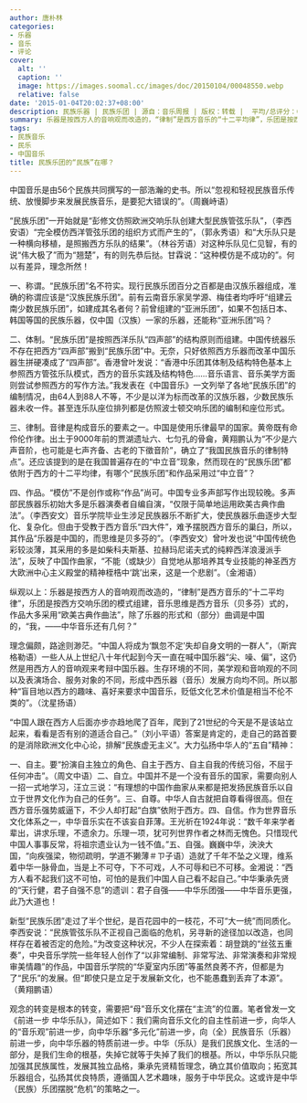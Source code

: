 ```yaml
---
author: 唐朴林
categories:
- 乐器
- 音乐
- 评论
cover:
  alt: ''
  caption: ''
  image: https://images.soomal.cc/images/doc/20150104/00048550.webp
  relative: false
date: '2015-01-04T20:02:37+08:00'
description: 民族乐器 | 民族乐团 | 源自：音乐周报 | 版权：转载 |  平均/总评分：01.50/3
summary: 乐器是按西方人的音响观而改造的，“律制”是西方音乐的“十二平均律”，乐团是按西方交响乐团的模式组建，音乐思维是西方音乐（贝多芬）式的，作品大多采用“欧美古典作曲法”，除了乐器的形式和（部分）曲调是中国的，“我，――中华音乐还有几何？”
tags:
- 民族音乐
- 民乐
- 中国音乐
title: 民族乐团的“民族”在哪？
---
```


中国音乐是由56个民族共同撰写的一部浩瀚的史书。所以“忽视和轻视民族音乐传统、放慢脚步来发展民族音乐，是要犯大错误的”。（周巍峙语）

“民族乐团”一开始就是“彭修文仿照欧洲交响乐队创建大型民族管弦乐队”，（李西安语）“完全模仿西洋管弦乐团的组织方式而产生的”，（郭永秀语）和“大乐队只是一种横向移植，是照搬西方乐队的结果”。（林谷芳语）对这种乐队见仁见智，有的说“伟大极了”而为“翘楚”，有的则先恭后挞。甘霖说：“这种模仿是不成功的”。何以有差异，理念所然！

一、称谓。“民族乐团”名不符实。现行民族乐团百分之百都是由汉族乐器组成，准确的称谓应该是“汉族民族乐团”。前有云南音乐家吴学源、梅佳者均呼吁“组建云南少数民族乐团”，如建成其名者何？前曾组建的“亚洲乐团”，如果不包括日本、韩国等国的民族乐器，仅中国（汉族）一家的乐器，还能称“亚洲乐团”吗？

二、体制。“民族乐团”是按照西洋乐队“四声部”的结构原则而组建。中国传统器乐不存在把西方“四声部”搬到“民族乐团”中。无奈，只好依照西方乐器而改革中国乐器生拼硬凑成了“四声部”。香港曾叶发说：“香港中乐团其体制及结构特色基本上参照西方管弦乐队模式，西方的音乐实践及结构特色……音乐语言、音乐美学方面则尝试参照西方的写作方法。”我发表在《中国音乐》一文列举了各地“民族乐团”的编制情况，由64人到88人不等，不少是以洋为标而改革的汉族乐器，少数民族乐器未收一件。甚至连乐队座位排列都是仿照波士顿交响乐团的编制和座位形式。

三、律制。音律是构成音乐的要素之一。中国是使用乐律最早的国家。黄帝既有命伶伦作律。出土于9000年前的贾湖遗址六、七匀孔的骨龠，黄翔鹏认为“不少是六声音阶，也可能是七声齐备、古老的下徵音阶”，确立了“我国民族音乐的律制特点”。还应该提到的是在我国普遍存在的“中立音”现象，然而现在的“民族乐团”都依附于西方的十二平均律，有哪个“民族乐团”和作品采用过“中立音”？

四、作品。“模仿”不是创作或称“作品”尚可。中国专业多声部写作出现较晚。多声部民族器乐初始大多是乐器演奏者自编自演，“仅限于简单地运用欧美古典作曲法”。（李西安文）音乐学院毕业生涉足民族器乐不断扩大，使民族器乐曲逐步大型化、复杂化。但由于受教于西方音乐“四大件”，难予摆脱西方音乐的巢臼，所以，其作品“乐器是中国的，而思维是贝多芬的”。（李西安文）曾叶发也说“中国传统色彩较淡薄，其采用的多是如柴科夫斯基、拉赫玛尼诺夫式的纯粹西洋浪漫派手法”，反映了中国作曲家，“不能（或缺少）自觉地从那培养其专业技能的神圣西方大欧洲中心主义殿堂的精神桎梏中‘跳’出来，这是一个悲剧”。（金湘语）

纵观以上：乐器是按西方人的音响观而改造的，“律制”是西方音乐的“十二平均律”，乐团是按西方交响乐团的模式组建，音乐思维是西方音乐（贝多芬）式的，作品大多采用“欧美古典作曲法”，除了乐器的形式和（部分）曲调是中国的，“我，――中华音乐还有几何？”

理念偏颇，路途则渺茫。“中国人将成为‘飘忽不定’失却自身文明的一群人”，（斯宾格勒语）一些人从上世纪八十年代起到今天一直在喊中国乐器“尖、噪、偏”，这仍然是用西方人的音响观来考辩中国乐器。生存环境的不同，美学观和音响观的不同以及表演场合、服务对象的不同，形成中西乐器（音乐）发展方向均不同。所以那种“盲目地以西方的趣味、喜好来要求中国音乐，贬低文化艺术价值是相当不伦不类的”。（沈星扬语）

“中国人跟在西方人后面亦步亦趋地爬了百年，爬到了21世纪的今天是不是该站立起来，看看是否有别的道适合自己。”（刘小平语）答案是肯定的，走自己的路首要的是消除欧洲文化中心论，排解“民族虚无主义”。大力弘扬中华人的“五自”精神：

一、自主。要“扮演自主独立的角色、自主于西方、自主自我的传统习俗，不屈于任何冲击”。（周文中语）二、自立。中国并不是一个没有音乐的国家，需要向别人一招一式地学习，汪立三说：“有理想的中国作曲家从来都是把发扬民族音乐以自立于世界文化作为自己的任务”。三、自尊。中华人自古就把自尊看得很高。但在西方音乐强势威逼下，不少人却打起“白旗”依附于西方。四、自信。作为世界音乐文化体系之一，中华音乐实在不该妄自菲薄。王光祈在1924年说：“数千年来学者辈出，讲求乐理，不遗余力。乐理一项，犹可列世界作者之林而无愧色。只惜现代中国人事事反常，将祖宗遗业认为一钱不值。”五、自强。巍巍中华，泱泱大国，“向疾强梁，物彻疏明，学道不獭薄＃ㄗ子语）造就了千年不坠之义理，维系着中华一脉骨血，当是上不可夺，下不可戏，人不可辱和已不可移。金湘说：“西方人看不起我们这不可怕，可怕的是我们中国人自己看不起自己。”中华秉承先贤的“天行健，君子自强不息”的遗训：君子自强――中华乐团强――中华音乐更强，此乃大道也！

新型“民族乐团”走过了半个世纪，是百花园中的一枝花，不可“大一统”而同质化。李西安说：“民族管弦乐队不正视自己面临的危机，另寻新的途径加以改造，也同样存在着被否定的危险。”为改变这种状况，不少人在探索着：胡登跳的“丝弦五重奏”，中央音乐学院一些年轻人创作了“以非常编制、非常写法、非常演奏和非常规审美情趣”的作品，中国音乐学院的“华夏室内乐团”等虽然良莠不齐，但都是为了“民乐”的发展。但“即使只是立足于发展新文化，也不能愚蠢到丢弃了本源”。（黄翔鹏语）

观念的转变是根本的转变，需要把“母”音乐文化摆在“主流”的位置。笔者曾发一文《前进一步 中华乐队》，简述如下：我们需向音乐文化的自主性前进一步，向华人的“音乐观”前进一步，向中华乐器“多元化”前进一步，向（全）民族音乐（乐器）前进一步，向中华乐器的特质前进一步。中华（乐队）是我们民族文化、生活的一部分，是我们生命的根基，失掉它就等于失掉了我们的根基。所以，中华乐队只能加强其民族属性，发展其独立品格，秉承先贤精哲理念，确立其价值取向；拓宽其乐器组合，弘扬其优良特质，遵循国人艺术趣味，服务于中华民众。这或许是中华（民族）乐团摆脱“危机”的策略之一。